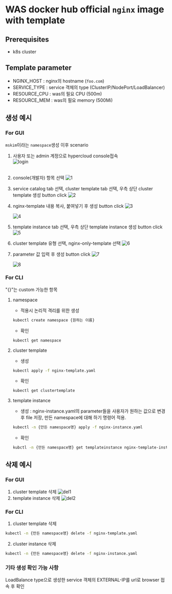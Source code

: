 # WAS docker hub official `nginx` image with template

## Prerequisites
* k8s cluster

## Template parameter
* NGINX_HOST : nginx의 hostname (`foo.com`)
* SERVICE_TYPE : service 객체의 type (ClusterIP/NodePort/LoadBalancer)
* RESOURCE_CPU : was의 필요 CPU (500m)
* RESOURCE_MEM : was의 필요 memory (500Mi)


## 생성 예시
### For GUI
`mskim`이라는 `namespace`생성 이후 scenario
1. 사용자 또는 admin 계정으로 hypercloud console접속 <br/>
   ![login](https://user-images.githubusercontent.com/22141521/143807368-f9f1791c-1300-4d36-8cbf-25f4b556752f.png)
   <br/>
   <br/>
2. console(개발자) 항목 선택
   ![1](https://user-images.githubusercontent.com/22141521/143808755-1e0f9106-cc4c-4d61-ae42-9ff90e8528b2.png)

3. service catalog tab 선택, cluster template tab 선택, 우측 상단 cluster template 생성 button click
   ![2](https://user-images.githubusercontent.com/22141521/143808756-f8d7ac0a-1b7d-497e-a37d-3b571a6e2414.png)
    
4. nginx-template 내용 복사, 붙여넣기 후 생성 button click
   ![3](https://user-images.githubusercontent.com/22141521/143808751-2c9d3d54-0519-4314-b766-eb022d7ee9a9.png)

   ![4](https://user-images.githubusercontent.com/22141521/143808752-24371a41-9e0b-4dc2-8eb0-a89fcabb4a66.png)

5. template instance tab 선택, 우측 상단 template instance 생성 button click
   ![5](https://user-images.githubusercontent.com/22141521/143809988-8f7e766d-d12a-4575-8a3e-0a37b672f3f8.png)

6. cluster template 유형 선택, nginx-only-template 선택
   ![6](https://user-images.githubusercontent.com/22141521/143809983-5be8a4bb-c7b3-4622-88a9-901f240b0ecb.png)

7. parameter 값 입력 후 생성 button click
   ![7](https://user-images.githubusercontent.com/22141521/143809986-446837cc-4ce1-45be-9040-11c867a747aa.png)

   ![8](https://user-images.githubusercontent.com/22141521/143809987-efecdfd3-32bc-4700-a635-1abbedf72fbe.png)

### For CLI
"{}"는 custom 가능한 항목
1. namespace
    * 적용시 논리적 격리를 위한 생성
    ``` bash
    kubectl create namespace {원하는 이름}
    ```
    * 확인
    ``` bash
    kubectl get namespace
    ```

2. cluster template
    * 생성
    ``` bash
    kubectl apply -f nginx-template.yaml
    ```
    * 확인
    ``` bash
    kubectl get clustertemplate
    ```

3. template instance
    * 생성 : nginx-instance.yaml의 parameter들을 사용자가 원하는 값으로 변경 후 file 저장, 만든 namespace에 대해 하기 명령어 적용. 
    ``` bash
    kubectl -n {만든 namespace명} apply -f nginx-instance.yaml
    ```

    * 확인
    ``` bash
    kubctl -n {만든 namespace명} get templateinstance nginx-template-instance
    ```

## 삭제 예시
### For GUI
1. cluster template 삭제
![del1](https://user-images.githubusercontent.com/22141521/143810737-f295c4ec-b856-4ff5-8585-e0794e4a838b.png)
2. template instance 삭제
![del2](https://user-images.githubusercontent.com/22141521/143810740-7ae349d6-61cd-4b89-a6c4-64d1bfbc116e.png)

### For CLI
1. cluster template 삭제
``` bash
kubectl -n {만든 namespace명} delete -f nginx-template.yaml
```
2. cluster instance 삭제
``` bash
kubectl -n {만든 namespace명} delete -f nginx-instance.yaml
```

### 기타 생성 확인 가능 사항
LoadBalance type으로 생성한 service 객체의 EXTERNAL-IP를 url로 browser 접속 후 확인
